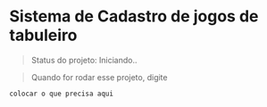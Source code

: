 <h1> Sistema de Cadastro de jogos de tabuleiro </h1>

> Status do projeto: Iniciando..

> Quando for rodar esse projeto, digite
```
colocar o que precisa aqui
```
